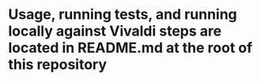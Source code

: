 # Usage, running tests, and running locally against Vivaldi steps are located in README.md at the root of this repository